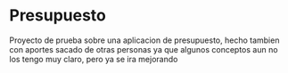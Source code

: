 # Presupuesto
Proyecto de prueba sobre una aplicacion de presupuesto, hecho tambien con aportes sacado de otras personas ya que algunos conceptos aun no los tengo muy claro, pero ya se ira mejorando


